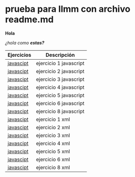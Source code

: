 # prueba para llmm con archivo readme.md

**Hola**

_¿hola como **estas?**_


Ejercicios|Descripción
-----------|---------
[javascipt](/ejercicio1/index.html)|ejercicio 1 javascript
[javascipt](/ejercicio2/index.html)|ejercicio 2 javascript
[javascipt](/ejercicio3/index.html)|ejercicio 3 javascript
[javascipt](/ejercicio4/index.html)|ejercicio 4 javascript
[javascipt](/ejercicio5/index.html)|ejercicio 5 javascript
[javascipt](/ejercicio6/index.html)|ejercicio 6 javascript
[javascipt](/ejercicio8/index.html)|ejercicio 8 javascript
[javascipt](----xml/ejercicio1)|ejercicio 1 xml
[javascipt](----xml/ejercicio2)|ejercicio 2 xml
[javascipt](----xml/ejercicio3)|ejercicio 3 xml
[javascipt](----xml/ejercicio4)|ejercicio 4 xml
[javascipt](----xml/ejercicio5)|ejercicio 5 xml
[javascipt](----xml/ejercicio6)|ejercicio 6 xml
[javascipt](----xml/ejercicio8)|ejercicio 8 xml
